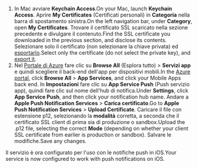 

1. <span data-ttu-id="ffaf4-101">In Mac avviare **Keychain Access**.</span><span class="sxs-lookup"><span data-stu-id="ffaf4-101">On your Mac, launch **Keychain Access**.</span></span> <span data-ttu-id="ffaf4-102">Aprire **My Certificates** (Certificati personali) in **Categoria** nella barra di spostamento sinistra.</span><span class="sxs-lookup"><span data-stu-id="ffaf4-102">On the left navigation bar, under **Category**, open **My Certificates**.</span></span> <span data-ttu-id="ffaf4-103">Trovare il certificato SSL scaricato nella sezione precedente e divulgare il contenuto.</span><span class="sxs-lookup"><span data-stu-id="ffaf4-103">Find the SSL certificate you downloaded in the previous section, and disclose its contents.</span></span> <span data-ttu-id="ffaf4-104">Selezionare solo il certificato (non selezionare la chiave privata) ed [esportarlo](https://support.apple.com/kb/PH20122?locale=en_US).</span><span class="sxs-lookup"><span data-stu-id="ffaf4-104">Select only the certificate (do not select the private key), and [export it](https://support.apple.com/kb/PH20122?locale=en_US).</span></span>
2. <span data-ttu-id="ffaf4-105">Nel [Portale di Azure](https://portal.azure.com/) fare clic su **Browse All** (Esplora tutto)  > **Servizi app** e quindi scegliere il back-end dell'app per dispositivi mobili.</span><span class="sxs-lookup"><span data-stu-id="ffaf4-105">In the [Azure portal](https://portal.azure.com/), click **Browse All** > **App Services**, and click your Mobile Apps back end.</span></span> <span data-ttu-id="ffaf4-106">In **Impostazioni** fare clic su **App Service Push** (Push servizio app), quindi fare clic sul nome dell'hub di notifica.</span><span class="sxs-lookup"><span data-stu-id="ffaf4-106">Under **Settings**, click **App Service Push**, and then click your notification hub name.</span></span> <span data-ttu-id="ffaf4-107">Andare a **Apple Push Notification Services** > **Carica certificato**.</span><span class="sxs-lookup"><span data-stu-id="ffaf4-107">Go to **Apple Push Notification Services** > **Upload Certificate**.</span></span> <span data-ttu-id="ffaf4-108">Caricare il file con estensione p12, selezionando la **modalità** corretta, a seconda che il certificato SSL client di prima sia di produzione o sandbox.</span><span class="sxs-lookup"><span data-stu-id="ffaf4-108">Upload the .p12 file, selecting the correct **Mode** (depending on whether your client SSL certificate from earlier is production or sandbox).</span></span> <span data-ttu-id="ffaf4-109">Salvare le modifiche.</span><span class="sxs-lookup"><span data-stu-id="ffaf4-109">Save any changes.</span></span>

<span data-ttu-id="ffaf4-110">Il servizio è ora configurato per l'uso con le notifiche push in iOS.</span><span class="sxs-lookup"><span data-stu-id="ffaf4-110">Your service is now configured to work with push notifications on iOS.</span></span>

[1]: ./media/app-service-mobile-apns-configure-push/mobile-push-notification-hub.png
